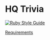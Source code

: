 # HQ Trivia
[![Ruby Style Guide](https://img.shields.io/badge/code_style-rubocop-brightgreen.svg)](https://github.com/rubocop/rubocop)

[Requirements](documentation/requirements.md)